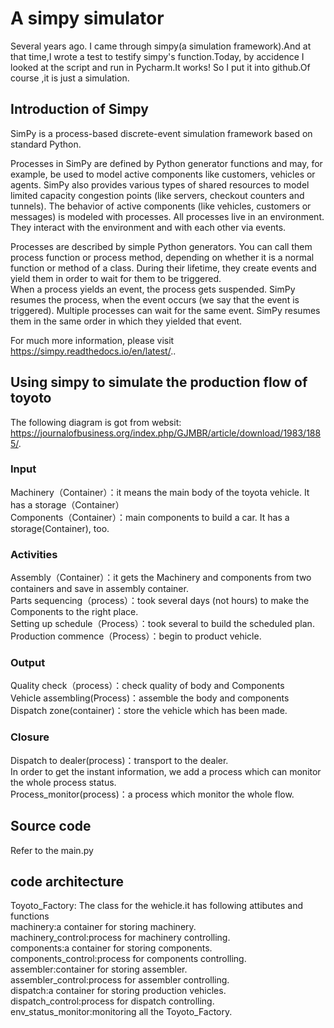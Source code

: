# A simpy simulator
Several  years ago. I came through simpy(a simulation framework).And at that time,I wrote a test to testify simpy's function.Today, by accidence I looked at the script and run in Pycharm.It works!
So I put it into github.Of course ,it is just a simulation.
## Introduction of Simpy
SimPy is a process-based discrete-event simulation framework based on standard Python.  

Processes in SimPy are defined by Python generator functions and may, for example, be used to model active components like customers, vehicles or agents. SimPy also provides various types of shared resources to model limited capacity congestion points (like servers, checkout counters and tunnels).
The behavior of active components (like vehicles, customers or messages) is modeled with processes. All processes live in an environment. They interact with the environment and with each other via events.  

Processes are described by simple Python generators. You can call them process function or process method, depending on whether it is a normal function or method of a class. During their lifetime, they create events and yield them in order to wait for them to be triggered.  
When a process yields an event, the process gets suspended. SimPy resumes the process, when the event occurs (we say that the event is triggered). Multiple processes can wait for the same event. SimPy resumes them in the same order in which they yielded that event.  

For much more information, please visit https://simpy.readthedocs.io/en/latest/..

## Using simpy to simulate the production flow of toyoto
The following diagram is got from websit:  
https://journalofbusiness.org/index.php/GJMBR/article/download/1983/1885/.

### Input
Machinery（Container）：it means the main body of the toyota vehicle. It has a storage（Container）  
Components（Container）：main components to build a car. It has a storage(Container), too.  
### Activities
Assembly（Container）：it gets the Machinery and components from two containers and save in assembly container.   
Parts sequencing（process）：took several days (not hours) to make the Components to the right place.  
Setting up schedule（Process）：took several to build the scheduled plan.  
Production commence（Process）：begin to product vehicle.  
### Output
Quality check（process）：check quality of body and Components  
Vehicle assembling(Process)：assemble the body and components  
Dispatch zone(container)：store the vehicle which has been made.  
### Closure
Dispatch to dealer(process)：transport to the dealer.  
In order to get the instant information, we add a process which can monitor the whole process status.  
Process_monitor(process)：a process which monitor the whole flow.  

## Source code
Refer to the main.py  
## code architecture
Toyoto_Factory: The class for the wehicle.it has following attibutes and functions  
machinery:a container for storing machinery.  
machinery_control:process for machinery controlling.  
components:a container for storing components.  
components_control:process for components controlling.  
assembler:container for storing assembler.  
assembler_control:process for assembler controlling.  
dispatch:a container for storing production vehicles.  
dispatch_control:process for dispatch controlling.  
env_status_monitor:monitoring all the Toyoto_Factory.  
